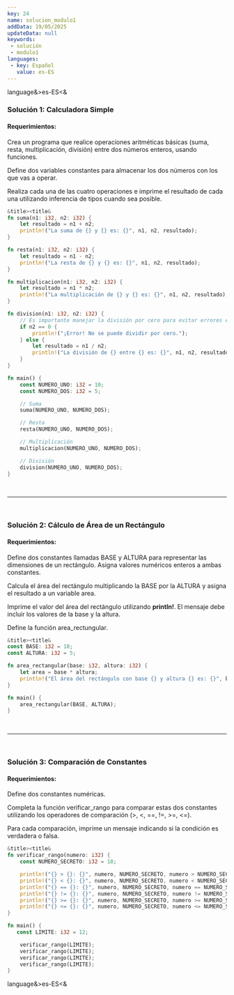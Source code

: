```yaml
---
key: 24
name: solucion_modulo1
addData: 19/05/2025
updateData: null
keywords: 
 - solución
 - modulo1
languages:
 - key: Español
   value: es-ES
---
```

language&>es-ES<&
### Solución 1: Calculadora Simple

#### Requerimientos:
Crea un programa que realice operaciones aritméticas básicas (suma, resta, multiplicación, división) entre dos números enteros, usando funciones.

Define dos variables constantes para almacenar los dos números con los que vas a operar.

Realiza cada una de las cuatro operaciones e imprime el resultado de cada una utilizando inferencia de tipos cuando sea posible.

```rust
&title><title&
fn suma(n1: i32, n2: i32) {
    let resultado = n1 + n2;
    println!("La suma de {} y {} es: {}", n1, n2, resultado);
}

fn resta(n1: i32, n2: i32) {
    let resultado = n1 - n2;
    println!("La resta de {} y {} es: {}", n1, n2, resultado);
}

fn multiplicacion(n1: i32, n2: i32) {
    let resultado = n1 * n2;
    println!("La multiplicación de {} y {} es: {}", n1, n2, resultado);
}

fn division(n1: i32, n2: i32) {
    // Es importante manejar la división por cero para evitar errores en tiempo de ejecución.
    if n2 == 0 {
        println!("¡Error! No se puede dividir por cero.");
    } else {
        let resultado = n1 / n2;
        println!("La división de {} entre {} es: {}", n1, n2, resultado);
    }
}

fn main() {
    const NUMERO_UNO: i32 = 10;
    const NUMERO_DOS: i32 = 5;

    // Suma
    suma(NUMERO_UNO, NUMERO_DOS);

    // Resta
    resta(NUMERO_UNO, NUMERO_DOS);

    // Multiplicación
    multiplicacion(NUMERO_UNO, NUMERO_DOS);

    // División
    division(NUMERO_UNO, NUMERO_DOS);
}

```
<br />
<hr />
<br />

### Solución 2: Cálculo de Área de un Rectángulo

#### Requerimientos:
Define dos constantes llamadas BASE y ALTURA para representar las dimensiones de un rectángulo. Asigna valores numéricos enteros a ambas constantes.

Calcula el área del rectángulo multiplicando la BASE por la ALTURA y asigna el resultado a un variable area.

Imprime el valor del área del rectángulo utilizando **println!**. El mensaje debe incluir los valores de la base y la altura.

Define la función area_rectungular.

```rust
&title><title&
const BASE: i32 = 10;
const ALTURA: i32 = 5;

fn area_rectangular(base: i32, altura: i32) {
    let area = base * altura;
    println!("El área del rectángulo con base {} y altura {} es: {}", base, altura, area);
}

fn main() {
    area_rectangular(BASE, ALTURA);
}
```

<br />
<hr />
<br />

### Solución 3: Comparación de Constantes

#### Requerimientos:
Define dos constantes numéricas.

Completa la función verificar_rango para comparar estas dos constantes utilizando los operadores de comparación (>, <, ==, !=, >=, <=).

Para cada comparación, imprime un mensaje indicando si la condición es verdadera o falsa.

```rust
&title><title&
fn verificar_rango(numero: i32) {
    const NUMERO_SECRETO: i32 = 18;

    println!("{} > {}: {}", numero, NUMERO_SECRETO, numero > NUMERO_SECRETO);
    println!("{} < {}: {}", numero, NUMERO_SECRETO, numero < NUMERO_SECRETO);
    println!("{} == {}: {}", numero, NUMERO_SECRETO, numero == NUMERO_SECRETO);
    println!("{} != {}: {}", numero, NUMERO_SECRETO, numero != NUMERO_SECRETO);
    println!("{} >= {}: {}", numero, NUMERO_SECRETO, numero >= NUMERO_SECRETO);
    println!("{} <= {}: {}", numero, NUMERO_SECRETO, numero <= NUMERO_SECRETO);
}

fn main() {
   const LIMITE: i32 = 12;

    verificar_rango(LIMITE);
    verificar_rango(LIMITE);
    verificar_rango(LIMITE);
    verificar_rango(LIMITE);
}
```
language&>es-ES<&
